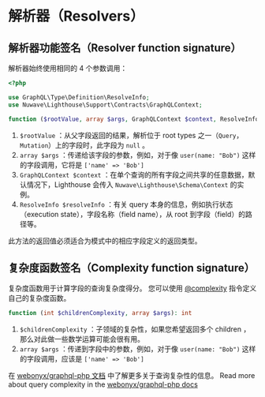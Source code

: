 # 解析器（Resolvers）

## 解析器功能签名（Resolver function signature）

解析器始终使用相同的 4 个参数调用：

```php
<?php

use GraphQL\Type\Definition\ResolveInfo;
use Nuwave\Lighthouse\Support\Contracts\GraphQLContext;

function ($rootValue, array $args, GraphQLContext $context, ResolveInfo $resolveInfo)
```

1. `$rootValue` ：从父字段返回的结果，解析位于 root types 之一（`Query`， `Mutation`）上的字段时，此字段为 `null` 。
2. `array $args` ：传递给该字段的参数，例如，对于像 `user(name: "Bob")` 这样的字段调用，它将是 `['name' => 'Bob']`
3. `GraphQLContext $context` ：在单个查询的所有字段之间共享的任意数据，默认情况下，Lighthouse 会传入 `Nuwave\Lighthouse\Schema\Context` 的实例。
4. `ResolveInfo $resolveInfo` ：有关 query 本身的信息，例如执行状态（execution state），字段名称（field name），从 root 到字段（field）的路径等。

此方法的返回值必须适合为模式中的相应字段定义的返回类型。

## 复杂度函数签名（Complexity function signature）

复杂度函数用于计算字段的查询复杂度得分。
您可以使用 [@complexity](../api-reference/directives.md#complexity) 指令定义自己的复杂度函数。

```php
function (int $childrenComplexity, array $args): int
```

1. `$childrenComplexity` ：子领域的复杂性，如果您希望返回多个 children ，那么对此做一些数学运算可能会很有用。
2. `array $args` ：传递到字段中的参数，例如，对于像 `user(name: "Bob")` 这样的字段调用，应该是 `['name' => 'Bob']`

在 [webonyx/graphql-php 文档](http://webonyx.github.io/graphql-php/security/#query-complexity-analysis) 中了解更多关于查询复杂性的信息。
Read more about query complexity in the [webonyx/graphql-php docs](https://webonyx.github.io/graphql-php/security/#query-complexity-analysis)
